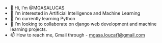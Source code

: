 - 👋 Hi, I’m @MGASALUCAS
- 👀 I’m interested in Artificial Intelligence and Machine Learning
- 🌱 I’m currently learning Python 
- 💞️ I’m looking to collaborate on django web development and machine learning projects.
- 📫 How to reach me, Gmail through - mgasa.loucat1@gmail.com

<!---
MGASALUCAS/MGASALUCAS is a ✨ special ✨ repository because its `README.md` (this file) appears on your GitHub profile.
You can click the Preview link to take a look at your changes.
--->
